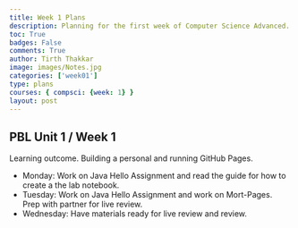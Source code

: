```yaml
---
title: Week 1 Plans
description: Planning for the first week of Computer Science Advanced.  
toc: True
badges: False
comments: True
author: Tirth Thakkar
image: images/Notes.jpg
categories: ['week01']
type: plans
courses: { compsci: {week: 1} }
layout: post
---
```


## PBL Unit 1 / Week 1
Learning outcome. Building a personal and running GitHub Pages.
- Monday: Work on Java Hello Assignment and read the guide for how to create a the lab notebook.
- Tuesday: Work on Java Hello Assignment and work on Mort-Pages. Prep with partner for live review. 
- Wednesday: Have materials ready for live review and review.
